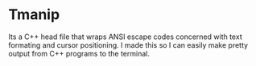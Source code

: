 # Tmanip
Its a C++ head file that wraps ANSI escape codes concerned with text formating and cursor
positioning. I made this so I can easily make pretty output from C++ programs to the terminal.
